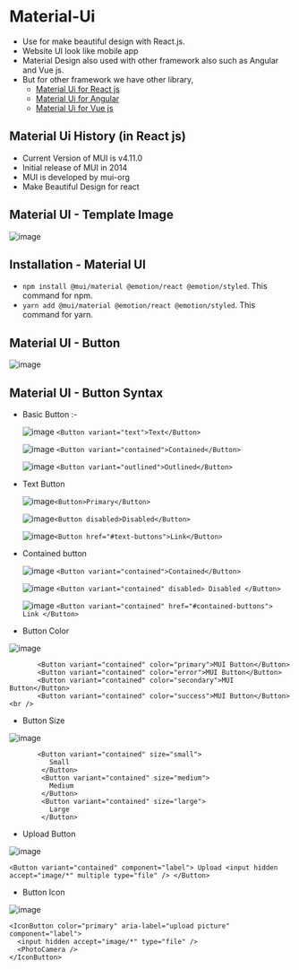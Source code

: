 # Material-Ui

- Use for make beautiful design with React.js.
- Website UI look like mobile app
- Material Design also used with other framework also such as Angular and Vue js.
- But for other framework we have other library,
   - [Material Ui for React js](https://material-ui.com/)
   - [Material Ui for Angular](https://material.angular.io)
   - [Material Ui for Vue js](https://Vuematerial.io)
   
## Material Ui History (in React js)

- Current Version of MUI is v4.11.0
- Initial release of MUI in 2014
- MUI is developed by mui-org
- Make Beautiful Design for react

## Material UI - Template Image 

![image](https://user-images.githubusercontent.com/123729120/222144671-a3cc642b-d1a6-43ef-b85c-9bc79d4d612d.png)


## Installation - Material UI 

- ` npm install @mui/material @emotion/react @emotion/styled `. This command for npm.
- ` yarn add @mui/material @emotion/react @emotion/styled `. This command for yarn.

## Material UI - Button 

![image](https://cdn.dribbble.com/users/372375/screenshots/4374183/attachments/995184/preview1920.png)

## Material UI - Button Syntax 

- Basic Button :- 

    ![image](https://user-images.githubusercontent.com/123729120/222147421-587267f4-22f4-4682-a487-334d6ca4e115.png) `<Button variant="text">Text</Button>` 

    ![image](https://user-images.githubusercontent.com/123729120/222147996-70ba93ec-0c1f-4d2b-8c73-7bff192f8e04.png) `<Button variant="contained">Contained</Button>`
      
    ![image](https://user-images.githubusercontent.com/123729120/222148190-dfbb70cc-bcba-4b62-a52b-ef12d734318b.png) `<Button variant="outlined">Outlined</Button>`
  
- Text Button
        
    ![image](https://user-images.githubusercontent.com/123729120/222148661-b0f903cf-ecf3-4991-a8b7-9ebdb0f9cee4.png)`<Button>Primary</Button>`
     
    ![image](https://user-images.githubusercontent.com/123729120/222148839-a12d2857-19ed-4556-9809-aac0d774ecf3.png)`<Button disabled>Disabled</Button>`
       
    ![image](https://user-images.githubusercontent.com/123729120/222148980-b185524c-3d6f-4ca9-92b5-e851eddb2a3a.png)`<Button href="#text-buttons">Link</Button>`

- Contained button 
 
    ![image](https://user-images.githubusercontent.com/123729120/222150973-d00c2a5b-c2d4-4dec-871e-5ac1baeeae80.png) `<Button variant="contained">Contained</Button>`
    
    ![image](https://user-images.githubusercontent.com/123729120/222151199-9915362d-8cff-44d1-adbf-d4abb3ec8914.png) `<Button variant="contained" disabled>
                                                                                                                                         Disabled </Button>`
    
    ![image](https://user-images.githubusercontent.com/123729120/222151806-78174f3d-2f30-4c73-a6aa-8fb907eb3458.png) `<Button variant="contained" href="#contained-buttons">
  Link
</Button> `

- Button Color 

 ![image](https://user-images.githubusercontent.com/123729120/222152497-f7a6d795-863e-48a8-9dd6-06a183fef857.png)

 ```
        <Button variant="contained" color="primary">MUI Button</Button>
        <Button variant="contained" color="error">MUI Button</Button>
        <Button variant="contained" color="secondary">MUI Button</Button>
        <Button variant="contained" color="success">MUI Button</Button><br />
```

- Button Size 

![image](https://user-images.githubusercontent.com/123729120/222153229-e98d7a7d-f6e5-4ad1-873e-dcc23f997411.png)

```
       <Button variant="contained" size="small">
          Small
        </Button>
        <Button variant="contained" size="medium">
          Medium
        </Button>
        <Button variant="contained" size="large">
          Large
        </Button>
```

- Upload Button 

![image](https://user-images.githubusercontent.com/123729120/222153684-30b1a880-a835-44bc-949c-264e502eb202.png)

`<Button variant="contained" component="label">
  Upload
  <input hidden accept="image/*" multiple type="file" />
</Button>`

- Button Icon 

![image](https://user-images.githubusercontent.com/123729120/222153991-eb4cf73d-efb5-4caa-bc32-8874994a5a72.png)

```
<IconButton color="primary" aria-label="upload picture" component="label">
  <input hidden accept="image/*" type="file" />
  <PhotoCamera />
</IconButton>
```








